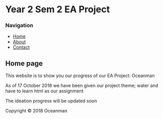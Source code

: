 <html>
<head>
<title>Oceanman</title>
<link rel="stylesheet" type="text/css" href="style.css" />
</head>
<body>
<div id="container">
<div id="header">
<h1>Year 2 Sem 2 EA Project</h1>
</div>
<div id="content">
<div id="nav">
<h3>Navigation</h3>
<ul>
<li><a class="selected" href="">Home</a></li>
<li><a href="">About</a></li>
<li><a href="">Contact</a></li>
</ul>
</div>

<div id="main">
<h2>Home page</h2>
<p>This website is to show you our progress of our EA Project: Oceanman</p>
<p>As of 17 October 2018 we have been given our project theme; water and have to learn html as our assignment</p>
<p>The ideation progress will be updated soon</p>
</div>
</div>
<div>
<div id="footer">
Copyright &copy; 2018 Oceanman
</div>
</body>
</html>
